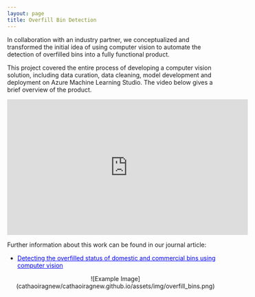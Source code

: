 ```yaml
---
layout: page
title: Overfill Bin Detection
---
```


In collaboration with an industry partner, we conceptualized and transformed the initial idea of using computer vision to automate the detection of overfilled bins into a fully functional product.

This project covered the entire process of developing a computer vision solution, including data curation, data cleaning, model development and deployment on Azure Machine Learning Studio. The video below gives a brief overview of the product.

<center>
<iframe width="560" height="315" src="https://www.youtube.com/embed/7LikslM3YYs?si=ojc-VyMTk2oGTpgw" title="YouTube video player" frameborder="0" allow="accelerometer; autoplay; clipboard-write; encrypted-media; gyroscope; picture-in-picture; web-share" referrerpolicy="strict-origin-when-cross-origin" allowfullscreen></iframe>
</center>

Further information about this work can be found in our journal article:   
- <a href="https://www.sciencedirect.com/science/article/pii/S2667305323000546" style="color:blue; text-decoration: underline;">Detecting the overfilled status of domestic and commercial bins using computer vision</a> 

<center>
![Example Image](cathaoiragnew/cathaoiragnew.github.io/assets/img/overfill_bins.png)
</center>
